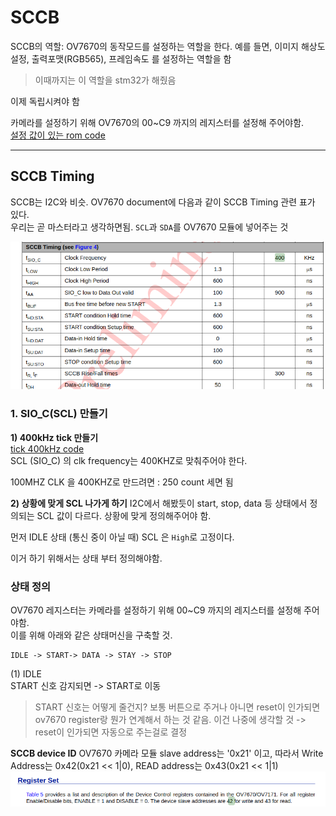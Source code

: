# SCCB
SCCB의 역할: OV7670의 동작모드를 설정하는 역할을 한다.
예를 들면, 이미지 해상도 설정, 출력포맷(RGB565), 프레임속도 를 설정하는 역할을 함

> 이때까지는 이 역할을 stm32가 해줬음

이제 독립시켜야 함

카메라를 설정하기 위해 OV7670의 00~C9 까지의 레지스터를 설정해 주어야함.  
[설정 값이 있는 rom code](./OV7670_config_rom.sv)

---  

## SCCB Timing
SCCB는 I2C와 비슷.
OV7670 document에 다음과 같이 SCCB Timing 관련 표가 있다.  
우리는 곧 마스터라고 생각하면됨. `SCL`과 `SDA`를 OV7670 모듈에 넣어주는 것

![](image.png)  

### 1. SIO_C(SCL) 만들기
**1) 400kHz tick 만들기**  
[tick 400kHz code](./tick_400kHz.sv)  
SCL (SIO_C) 의 clk frequency는 400KHZ로 맞춰주어야 한다.

100MHZ CLK 을 400KHZ로 만드려면 : 250 count 세면 됨

**2) 상황에 맞게 SCL 나가게 하기**
I2C에서 해봤듯이 start, stop, data 등 상태에서 정의되는 SCL 값이 다르다.
상황에 맞게 정의해주어야 함.

먼저 IDLE 상태 (통신 중이 아닐 때) SCL 은 `High`로 고정이다.

이거 하기 위해서는 상태 부터 정의해야함.

### 상태 정의
OV7670 레지스터는 카메라를 설정하기 위해 00~C9 까지의 레지스터를 설정해 주어야함.  
이를 위해 아래와 같은 상태머신을 구축할 것.

    IDLE -> START-> DATA -> STAY -> STOP

(1) IDLE  
START 신호 감지되면 -> START로 이동

> START 신호는 어떻게 줄건지?
    보통 버튼으로 주거나 아니면 reset이 인가되면 ov7670 register랑 뭔가 연계해서 하는 것 같음. 이건 나중에 생각할 것
    -> reset이 인가되면 자동으로 주는걸로 결정
    


**SCCB device ID**
OV7670 카메라 모듈 slave address는 '0x21' 이고, 따라서
Write Address는 0x42(0x21 << 1|0), READ address는 0x43(0x21 << 1|1)
![](image-1.png)